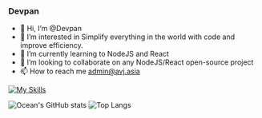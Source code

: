 ### Devpan

- 👋 Hi, I’m @Devpan
- 👀 I’m interested in Simplify everything in the world with code and improve efficiency.
- 🌱 I’m currently learning to NodeJS and React
- 💞️ I’m looking to collaborate on any NodeJS/React open-source project
- 📫 How to reach me admin@avj.asia

[![My Skills](https://skillicons.dev/icons?i=java,js,py,html,css,aws,linux,docker,jenkins,react,vue,mysql,mongodb,redis,sentry,github,githubactions,vercel&perline=12&theme=light)](https://skillicons.dev)


![Ocean's GitHub stats](https://github-readme-stats.vercel.app/api?username=Coean&include_all_commits=true&count_private=true&show_icons=true&hide_border=true)
![Top Langs](https://github-readme-stats.vercel.app/api/top-langs/?username=Coean&hide=Batchfile&layout=compact&hide_border=true&langs_count=8)


<!---
Coean/Coean is a ✨ special ✨ repository because its `README.md` (this file) appears on your GitHub profile.
You can click the Preview link to take a look at your changes.
--->
